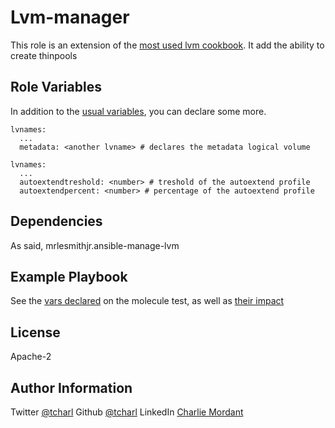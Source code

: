 Lvm-manager
=========

This role is an extension of the [most used lvm cookbook](https://github.com/mrlesmithjr/ansible-manage-lvm).
It add the ability to create thinpools

Role Variables
--------------

In addition to the [usual variables](https://github.com/mrlesmithjr/ansible-manage-lvm/blob/master/README.md), you can declare some more.
```
lvnames:
  ...
  metadata: <another lvname> # declares the metadata logical volume 
```

```
lvnames:
  ...
  autoextendtreshold: <number> # treshold of the autoextend profile
  autoextendpercent: <number> # percentage of the autoextend profile
```

Dependencies
------------

As said, mrlesmithjr.ansible-manage-lvm

Example Playbook
----------------

See the [vars declared](molecule/default/molecule.yml) on the molecule test, as well as [their impact](molecule/default/tests/test_default.py) 

License
-------

Apache-2

Author Information
------------------

Twitter [@tcharl](https://twitter.com/Tcharl)
Github [@tcharl](https://github.com/Tcharl)
LinkedIn [Charlie Mordant](https://www.linkedin.com/in/charlie-mordant-51796a97/)